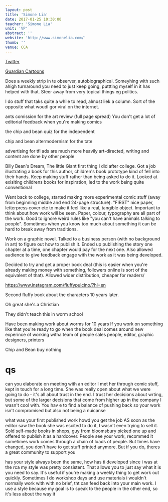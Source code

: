 ```yaml
---
layout: post
title: 'Simone Lia'
date: 2017-01-25 10:30:00
teacher: 'Simone Lia'
unit: 'VP'
abstract: ''
website: 'http://www.simonelia.com/'
thumb: ''
venue: CCA
---
```


[Twitter](https://twitter.com/simoneliadraws)

[Guardian Cartoons](https://www.theguardian.com/profile/simone-lia)

Does a weekly strip in te observer, autobiographical. Someyhing with such ahigh turnaround you need to just keep going, puttting myself in it has helped with that. Steer away from very topical things eg politics.

I do stuff that taks quite a while to read, almost liek a column. Sort of the opposite what woudl gor viral on the internet.

ants comission for the art review (full page spread)
You don't get a lot of editorial feedback when you're making comics

the chip and bean quiz for the independent

chip and bean altermodernism for the tate

advertising for tfl
ads are much more heavily art-directed, writing and content are done by other people

Billy Bean's Dream, The little Giant
first thing I did after college. Got a job illustrating a book for this author, children's book prototype kind of fell into their hands. Keep making stuff rather than being asked to do it. Looked at exisiting childrens books for inspiration, led to the work being quite conventional

Went back to college, started making more experimental comic stuff (away from beginning middle and end 24-page structure). "FIRST" nice paper, letterpress cover etc to make it feel like a real, tangible object. Important to think about how work will be seen. Paper, colour, typography are all part of the work. Good to ignore weird rules like "you can't have animals talking to people". Sometimes when you know too much about something it can be hard to break away from traditions.

Work on a graphic novel. Talked to a business person (with no background in art) to figure out how to publish it. Ended up publishing the story one chapter at a time, one chapter would pay for the next one. Also allowed audience to give feedback engage with the work as it was being developed.

Decided to try and get a proper book deal (this is easier when you're already making money with something, followers online is sort of the equivalent of that). Allowed wider distribution, cheaper for readers/

https://www.instagram.com/fluffypulcino/?hl=en

Second fluffy book about the characters 10 years later.

Oh great she's a Christian

They didn't teach this in worm school

Have been making work about worms for 10 years
If you work on something like that you're ready to go when the book deal comes around
new experince of working witha team of people sales people, editor, graphic designers, printers

Chip and Bean buy nothing

# qs

can you elaborate on meeting with an editor
I met her through comic stuff, kept in touch for a long time. She was really open about what we were going to do - it's all about trust in the end. I trust her decisions about wrting, but some of the larger decisions that come from higher up in the company I wasn't cool with. You hav e to find a balance of pushing back so your work isn't compromised but also not being a nuicanse

what was your first published work howd you get the job
AS soon as the editor saw the book she was escited to do it, I wasn't even trying to sell it. Sold self-made books in shops, guy from bloomsbury picked one up and offered to publish it as a hardcover. People see your work, recommed it sometimes work comes through a chain of loads of people. But times have changed, you don't have to get stuff printed anymore. But if you do, theres a great community to support you

has your style always been the same, how has ti developed
since i was at the rca my style was pretty consistent. That allows you to just say what it is you need to say. It's useful if you're making a weekly thing to get work out quickly. Sometimes I do workshop days and use materials i wouldn't normally work with with no brief, tht can feed back into your main work. I use a style because my goal is to speak to the people in the other end, so it's less about the way it <looks class=""></looks>
